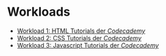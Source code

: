 # Workloads

* [Workload 1: HTML Tutorials der *Codecademy*](https://webmapping.github.io/workload/wl1)
* [Workload 2: CSS Tutorials der *Codecademy*](https://webmapping.github.io/workload/wl2)
* [Workload 3: Javascript Tutorials der *Codecademy*](https://webmapping.github.io/workload/wl3)